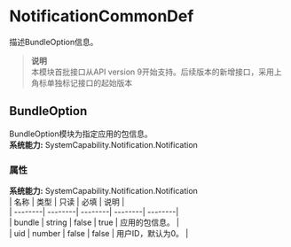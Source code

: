 # NotificationCommonDef    
描述BundleOption信息。  
> **说明**   
>本模块首批接口从API version 9开始支持。后续版本的新增接口，采用上角标单独标记接口的起始版本  
    
## BundleOption    
BundleOption模块为指定应用的包信息。  
 **系统能力:**  SystemCapability.Notification.Notification    
### 属性    
 **系统能力:**  SystemCapability.Notification.Notification    
| 名称 | 类型 | 只读 | 必填 | 说明 |  
| --------| --------| --------| --------| --------|  
| bundle | string | false | true | 应用的包信息。 |  
| uid | number | false | false | 用户ID，默认为0。 |  
